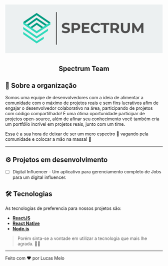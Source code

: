 <h1 align="center">
    <img alt="Spectrum" title="#Spectrum" src="./assets/banner.png" />
</h1>

<h2 align="center"> 
	Spectrum Team
</h2>

## 🌌 Sobre a organização

Somos uma equipe de desenvolvedores com a ideia de alimentar a comunidade com o máximo de projetos reais e sem fins lucrativos afim de engajar o desenvolvedor colaborativo na área, participando de projetos com código compartilhado! É uma ótima oportunidade participar de projetos open-source, além de afinar seu conhecimento você também cria um portfólio incrível em projetos reais, junto com um time.

Essa é a sua hora de deixar de ser um mero espectro 👻 vagando pela comunidade e colocar a mão na massa! 💪

---

## ⚙️ Projetos em desenvolvimento

- [ ] Digital Influencer - Um aplicativo para gerenciamento completo de Jobs para um digital influencer.


## 🛠 Tecnologias

As tecnologias de preferencia para nossos projetos são:

-   **[ReactJS](https://github.com/facebook/react)**
-   **[React Native](https://github.com/facebook/react-native)**
-   **[Node.js](https://github.com/nodejs/node)**

> Porém sinta-se a vontade em utilizar a tecnologia que mais lhe agrada. 👨‍🚀

---

Feito com ❤️ por Lucas Melo